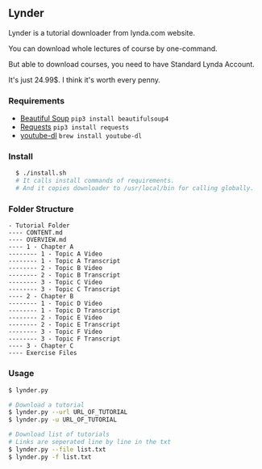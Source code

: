 ## Lynder
Lynder is a tutorial downloader from lynda.com website.

You can download whole lectures of course by one-command.

But able to download courses, you need to have Standard Lynda Account.

It's just 24.99$. I think it's worth every penny.

### Requirements
- [Beautiful Soup](https://www.crummy.com/software/BeautifulSoup/bs4/doc/)
  `pip3 install beautifulsoup4`
- [Requests](http://docs.python-requests.org/en/master/)
  `pip3 install requests`
- [youtube-dl](https://rg3.github.io/youtube-dl/)
  `brew install youtube-dl`

### Install
```bash
  $ ./install.sh
  # It calls install commands of requirements.
  # And it copies downloader to /usr/local/bin for calling globally.
```

### Folder Structure
```
- Tutorial Folder
---- CONTENT.md
---- OVERVIEW.md
---- 1 - Chapter A
-------- 1 - Topic A Video
-------- 1 - Topic A Transcript
-------- 2 - Topic B Video
-------- 2 - Topic B Transcript
-------- 3 - Topic C Video
-------- 3 - Topic C Transcript
---- 2 - Chapter B
-------- 1 - Topic D Video
-------- 1 - Topic D Transcript
-------- 2 - Topic E Video
-------- 2 - Topic E Transcript
-------- 3 - Topic F Video
-------- 3 - Topic F Transcript
---- 3 - Chapter C
---- Exercise Files
```

### Usage
```bash
$ lynder.py

# Download a tutorial
$ lynder.py --url URL_OF_TUTORIAL
$ lynder.py -u URL_OF_TUTORIAL

# Download list of tutorials
# Links are seperated line by line in the txt
$ lynder.py --file list.txt
$ lynder.py -f list.txt
```
